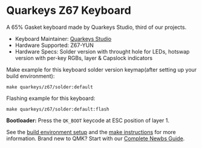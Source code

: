 # Quarkeys Z67 Keyboard

A 65% Gasket keyboard made by Quarkeys Studio, third of our projects.

* Keyboard Maintainer: [Quarkeys Studio](www.quarkeys.com)
* Hardware Supported: Z67-YUN
* Hardware Specs: Solder version with throught hole for LEDs, hotswap version with per-key RGBs, layer & Capslock indicators

Make example for this keyboard solder version keymap(after setting up your build environment):

    make quarkeys/z67/solder:default

Flashing example for this keyboard:

    make quarkeys/z67/solder:default:flash

**Bootloader:** Press the `QK_BOOT` keycode at ESC position of layer 1.

See the [build environment setup](https://docs.qmk.fm/#/getting_started_build_tools) and the [make instructions](https://docs.qmk.fm/#/getting_started_make_guide) for more information. Brand new to QMK? Start with our [Complete Newbs Guide](https://docs.qmk.fm/#/newbs).
